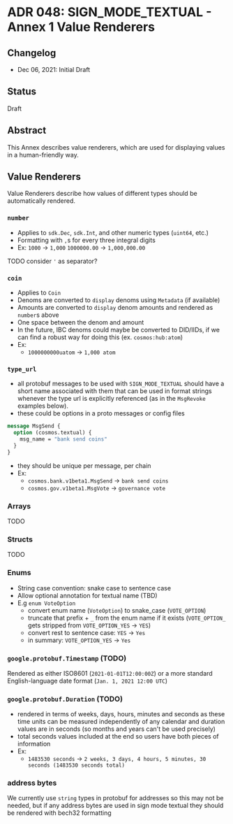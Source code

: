 # ADR 048: SIGN_MODE_TEXTUAL - Annex 1 Value Renderers

## Changelog

- Dec 06, 2021: Initial Draft

## Status

Draft

## Abstract

This Annex describes value renderers, which are used for displaying values in a human-friendly way.

## Value Renderers

Value Renderers describe how values of different types should be automatically rendered.

### `number`

- Applies to `sdk.Dec`, `sdk.Int`, and other numeric types (`uint64`, etc.)
- Formatting with `,`s for every three integral digits
- Ex:
  `1000` -> `1,000`
  `1000000.00` -> `1,000,000.00`

TODO consider `'` as separator?

### `coin`

- Applies to `Coin`
- Denoms are converted to `display` denoms using `Metadata` (if available)
- Amounts are converted to `display` denom amounts and rendered as `number`s above
- One space between the denom and amount
- In the future, IBC denoms could maybe be converted to DID/IIDs, if we can find a robust way for doing this (ex. `cosmos:hub:atom`)
- Ex:
  - `1000000000uatom` -> `1,000 atom`

### `type_url`

- all protobuf messages to be used with `SIGN_MODE_TEXTUAL` should have a short name associated with them that can be used in format strings whenever the type url is explicitly referenced (as in the `MsgRevoke` examples below).
- these could be options in a proto messages or config files

```proto
message MsgSend {
  option (cosmos.textual) {
    msg_name = "bank send coins"
  }
}
```

- they should be unique per message, per chain
- Ex:
  - `cosmos.bank.v1beta1.MsgSend` -> `bank send coins`
  - `cosmos.gov.v1beta1.MsgVote` -> `governance vote`

### Arrays

TODO

### Structs

TODO

### Enums

- String case convention: snake case to sentence case
- Allow optional annotation for textual name (TBD)
- E.g `enum VoteOption`
  - convert enum name (`VoteOption`) to snake_case (`VOTE_OPTION`)
  - truncate that prefix + `_` from the enum name if it exists (`VOTE_OPTION_` gets stripped from `VOTE_OPTION_YES` -> `YES`)
  - convert rest to sentence case: `YES` -> `Yes`
  - in summary: `VOTE_OPTION_YES` -> `Yes`

### `google.protobuf.Timestamp` (TODO)

Rendered as either ISO8601 (`2021-01-01T12:00:00Z`) or a more standard English-language date format (`Jan. 1, 2021 12:00 UTC`)

### `google.protobuf.Duration` (TODO)

- rendered in terms of weeks, days, hours, minutes and seconds as these time units can be measured independently of any calendar and duration values are in seconds (so months and years can't be used precisely)
- total seconds values included at the end so users have both pieces of information
- Ex:
  - `1483530 seconds` -> `2 weeks, 3 days, 4 hours, 5 minutes, 30 seconds (1483530 seconds total)`

### address bytes

We currently use `string` types in protobuf for addresses so this may not be needed, but if any address bytes are used in sign mode textual they should be rendered with bech32 formatting
